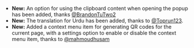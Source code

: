 * **New:** An option for using the clipboard content when opening the popup has been added, thanks [@BrandonTuTwo2](https://github.com/BrandonTuTwo2)
* **New:** The translation for Urdu has been added, thanks to [@Toprun123](https://github.com/Toprun123).
* **New:** Added a context menu item for generating QR codes for the current page, with a settings option to enable or disable the context menu item, thanks to [@mahmoudhusam](https://github.com/mahmoudhusam)
